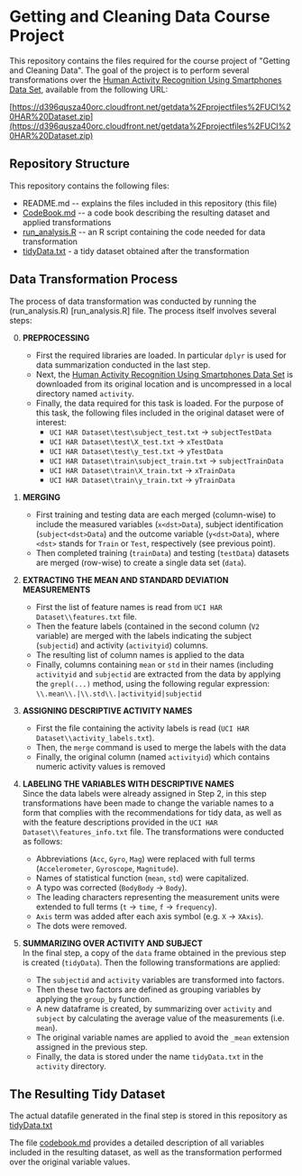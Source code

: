 
# Getting and Cleaning Data Course Project

This repository contains the files required for the course project of "Getting and Cleaning Data". The goal of the project is to perform several transformations over the [Human Activity Recognition Using Smartphones Data Set](https://archive.ics.uci.edu/ml/datasets/Human+Activity+Recognition+Using+Smartphones), available from the following URL:

[https://d396qusza40orc.cloudfront.net/getdata%2Fprojectfiles%2FUCI%20HAR%20Dataset.zip](https://d396qusza40orc.cloudfront.net/getdata%2Fprojectfiles%2FUCI%20HAR%20Dataset.zip)

## Repository Structure
This repository contains the following files:

* README.md -- explains the files included in this repository (this file)
* [CodeBook.md](CodeBook.md) -- a code book describing the resulting dataset and applied transformations
* [run_analysis.R](run_analysis.R) -- an R script containing the code needed for data transformation
* [tidyData.txt](tidyData.txt) - a tidy dataset obtained after the transformation

## Data Transformation Process
The process of data transformation was conducted by running the (run_analysis.R) [run_analysis.R] file. The process itself involves several steps:

0. **PREPROCESSING**
    * First the required libraries are loaded. In particular `dplyr` is used for data summarization conducted in the last step. 
    * Next, the [Human Activity Recognition Using Smartphones Data Set](https://archive.ics.uci.edu/ml/datasets/Human+Activity+Recognition+Using+Smartphones) is downloaded from its original location and is uncompressed in a local directory named `activity`. 
    * Finally, the data required for this task is loaded. For the purpose of this task, the following files included in the original dataset were of interest:
        * `UCI HAR Dataset\test\subject_test.txt` -> `subjectTestData`
        * `UCI HAR Dataset\test\X_test.txt` -> `xTestData`
        * `UCI HAR Dataset\test\y_test.txt` -> `yTestData`
        * `UCI HAR Dataset\train\subject_train.txt` -> `subjectTrainData`
        * `UCI HAR Dataset\train\X_train.txt` -> `xTrainData`
        * `UCI HAR Dataset\train\y_train.txt` -> `yTrainData`
    
1. **MERGING**
    * First training and testing data are each merged (column-wise) to include the measured variables (`x<dst>Data`), subject identification (`subject<dst>Data`) and the outcome variable (`y<dst>Data`), where `<dst>` stands for `Train` or `Test`, respectively (see previous point). 
    * Then completed training (`trainData`) and testing (`testData`) datasets are merged (row-wise) to create a single data set (`data`).

2. **EXTRACTING THE MEAN AND STANDARD DEVIATION MEASUREMENTS**
    * First the list of feature names is read from `UCI HAR Dataset\\features.txt` file.
    * Then the feature labels (contained in the second column (`V2` variable) are merged with the labels indicating the subject (`subjectid`) and activity (`activityid`) columns.
    * The resulting list of column names is applied to the data 
    * Finally, columns containing `mean` or `std` in their names (including `activityid` and `subjectid` are extracted from the data by applying the `grepl(...)` method, using the following regular expression: `\\.mean\\.|\\.std\\.|activityid|subjectid`

3. **ASSIGNING DESCRIPTIVE ACTIVITY NAMES**
    * First the file containing the activity labels is read (`UCI HAR Dataset\\activity_labels.txt`).
    * Then, the `merge` command is used to merge the labels with the data
    * Finally, the original column (named `activityid`) which contains numeric activity values is removed

4. **LABELING THE VARIABLES WITH DESCRIPTIVE NAMES**  
Since the data labels were already assigned in Step 2, in this step transformations have been made to change the variable names to a form that complies with the recommendations for tidy data, as well as with the feature descriptions provided in the `UCI HAR Dataset\\features_info.txt` file. The transformations were conducted as follows:
    * Abbreviations (`Acc`, `Gyro`, `Mag`) were replaced with full terms (`Accelerometer`, `Gyroscope`, `Magnitude`).
    * Names of statistical function (`mean`, `std`) were capitalized.
    * A typo was corrected (`BodyBody` -> `Body`).
    * The leading characters representing the measurement units were extended to full terms (`t` -> `time`, `f` -> `frequency`).
    * `Axis` term was added after each axis symbol (e.g. `X` -> `XAxis`).
    * The dots were removed.

5. **SUMMARIZING OVER ACTIVITY AND SUBJECT**  
In the final step, a copy of the `data` frame obtained in the previous step is created (`tidyData`). Then the following transformations are applied:  
    * The `subjectid` and `activity` variables are transformed into factors.
    * Then these two factors are defined as grouping variables by applying the `group_by` function.
    * A new dataframe is created, by summarizing over `activity` and `subject` by calculating the average value of the measurements (i.e. `mean`).
    * The original variable names are applied to avoid the `_mean` extension assigned in the previous step.
    * Finally, the data is stored under the name `tidyData.txt` in the `activity` directory.

## The Resulting Tidy Dataset
The actual datafile generated in the final step is stored in this repository as [tidyData.txt](tidyData.txt)

The file [codebook.md](codebook.md) provides a detailed description of all variables included in the resulting dataset, as well as the transformation performed over the original variable values.

